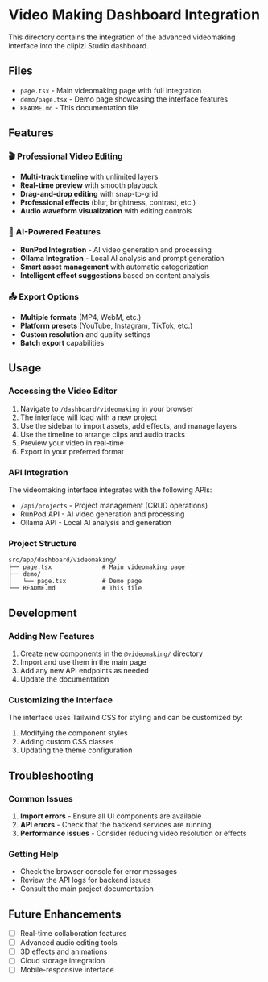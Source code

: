 # Video Making Dashboard Integration

This directory contains the integration of the advanced videomaking interface into the clipizi Studio dashboard.

## Files

- `page.tsx` - Main videomaking page with full integration
- `demo/page.tsx` - Demo page showcasing the interface features
- `README.md` - This documentation file

## Features

### 🎬 Professional Video Editing
- **Multi-track timeline** with unlimited layers
- **Real-time preview** with smooth playback
- **Drag-and-drop editing** with snap-to-grid
- **Professional effects** (blur, brightness, contrast, etc.)
- **Audio waveform visualization** with editing controls

### 🤖 AI-Powered Features
- **RunPod Integration** - AI video generation and processing
- **Ollama Integration** - Local AI analysis and prompt generation
- **Smart asset management** with automatic categorization
- **Intelligent effect suggestions** based on content analysis

### 📤 Export Options
- **Multiple formats** (MP4, WebM, etc.)
- **Platform presets** (YouTube, Instagram, TikTok, etc.)
- **Custom resolution** and quality settings
- **Batch export** capabilities

## Usage

### Accessing the Video Editor
1. Navigate to `/dashboard/videomaking` in your browser
2. The interface will load with a new project
3. Use the sidebar to import assets, add effects, and manage layers
4. Use the timeline to arrange clips and audio tracks
5. Preview your video in real-time
6. Export in your preferred format

### API Integration
The videomaking interface integrates with the following APIs:
- `/api/projects` - Project management (CRUD operations)
- RunPod API - AI video generation and processing
- Ollama API - Local AI analysis and generation

### Project Structure
```
src/app/dashboard/videomaking/
├── page.tsx              # Main videomaking page
├── demo/
│   └── page.tsx          # Demo page
└── README.md             # This file
```

## Development

### Adding New Features
1. Create new components in the `@videomaking/` directory
2. Import and use them in the main page
3. Add any new API endpoints as needed
4. Update the documentation

### Customizing the Interface
The interface uses Tailwind CSS for styling and can be customized by:
1. Modifying the component styles
2. Adding custom CSS classes
3. Updating the theme configuration

## Troubleshooting

### Common Issues
1. **Import errors** - Ensure all UI components are available
2. **API errors** - Check that the backend services are running
3. **Performance issues** - Consider reducing video resolution or effects

### Getting Help
- Check the browser console for error messages
- Review the API logs for backend issues
- Consult the main project documentation

## Future Enhancements

- [ ] Real-time collaboration features
- [ ] Advanced audio editing tools
- [ ] 3D effects and animations
- [ ] Cloud storage integration
- [ ] Mobile-responsive interface
